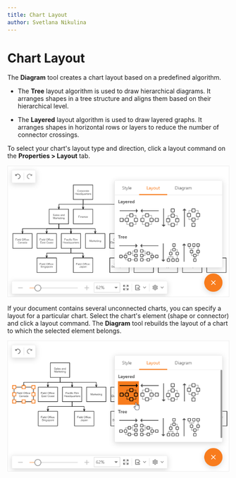 ```yaml
---
title: Chart Layout
author: Svetlana Nikulina
---
```

# Chart Layout
The **Diagram** tool creates a chart layout based on a predefined algorithm.

- The **Tree** layout algorithm is used to draw hierarchical diagrams. It arranges shapes in a tree structure and aligns them based on their hierarchical level.

- The **Layered** layout algorithm is used to draw layered graphs. It arranges shapes in horizontal rows or layers to reduce the number of connector crossings.

To select your chart's layout type and direction, click a layout command on the **Properties > Layout** tab. 


![Layout](../../images/diagram-layout.png)

If your document contains several unconnected charts, you can specify a layout for a particular chart. Select the chart's element (shape or connector) and click a layout command. The **Diagram** tool rebuilds the layout of a chart to which the selected element belongs.

![Layout](../../images/diagram-layout-with-selection.png)
